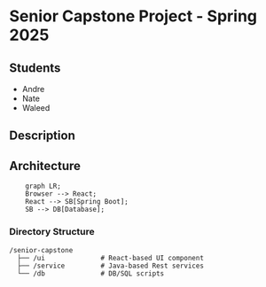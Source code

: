 # Senior Capstone Project - Spring 2025
## Students
- Andre
- Nate
- Waleed

## Description


## Architecture

```mermaid
    graph LR;
    Browser --> React;
    React --> SB[Spring Boot];
    SB --> DB[Database];
```

### Directory Structure

```text
/senior-capstone
  ├── /ui              # React-based UI component
  ├── /service         # Java-based Rest services
  └── /db              # DB/SQL scripts
```